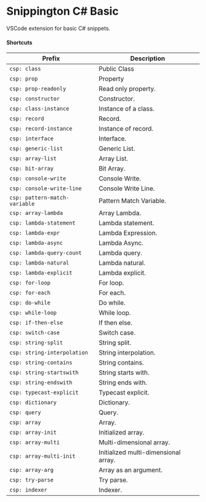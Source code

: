 # Snippington C# Basic
VSCode extension for basic C# snippets.

#### Shortcuts

| Prefix | Description |
| ------ | ------------ |
| `csp: class` | Public Class |
| `csp: prop` | Property |
| `csp: prop-readonly` | Read only property. |
| `csp: constructor` | Constructor. |
| `csp: class-instance` | Instance of a class. |
| `csp: record` | Record. |
| `csp: record-instance` | Instance of record. |
| `csp: interface` | Interface. |
| `csp: generic-list` | Generic List. |
| `csp: array-list` | Array List. |
| `csp: bit-array` | Bit Array. |
| `csp: console-write` | Console Write. |
| `csp: console-write-line` | Console Write Line. |
| `csp: pattern-match-variable` | Pattern Match Variable. |
| `csp: array-lambda` | Array Lambda. |
| `csp: lambda-statement` | Lambda statement. |
| `csp: lambda-expr` | Lambda Expression. |
| `csp: lambda-async` | Lambda Async. |
| `csp: lambda-query-count` | Lambda query. |
| `csp: lambda-natural` | Lambda natural. |
| `csp: lambda-explicit` | Lambda explicit. |
| `csp: for-loop` | For loop. |
| `csp: for-each` | For each. |
| `csp: do-while` | Do while. |
| `csp: while-loop` | While loop. |
| `csp: if-then-else` | If then else. |
| `csp: switch-case` | Switch case. |
| `csp: string-split` | String split. |
| `csp: string-interpolation` | String interpolation. |
| `csp: string-contains` | String contains. |
| `csp: string-startswith` | String starts with. |
| `csp: string-endswith` | String ends with. |
| `csp: typecast-explicit` | Typecast explicit. |
| `csp: dictionary` | Dictionary. |
| `csp: query` | Query. |
| `csp: array` | Array. |
| `csp: array-init` | Initialized array. |
| `csp: array-multi` | Multi-dimensional array. |
| `csp: array-multi-init` | Initialized multi-dimensional array. |
| `csp: array-arg` | Array as an argument. |
| `csp: try-parse` | Try parse. |
| `csp: indexer` | Indexer. |

